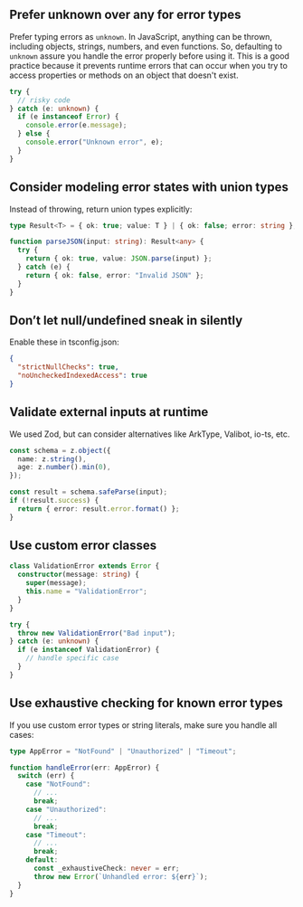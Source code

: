 ## Prefer unknown over any for error types

Prefer typing errors as `unknown`. In JavaScript, anything can be thrown, including objects, strings, numbers, and even functions. So, defaulting to `unknown` assure you handle the error properly before using it. This is a good practice because it prevents runtime errors that can occur when you try to access properties or methods on an object that doesn't exist.

```ts
try {
  // risky code
} catch (e: unknown) {
  if (e instanceof Error) {
    console.error(e.message);
  } else {
    console.error("Unknown error", e);
  }
}
```

## Consider modeling error states with union types

Instead of throwing, return union types explicitly:

```ts
type Result<T> = { ok: true; value: T } | { ok: false; error: string };

function parseJSON(input: string): Result<any> {
  try {
    return { ok: true, value: JSON.parse(input) };
  } catch (e) {
    return { ok: false, error: "Invalid JSON" };
  }
}
```

## Don’t let null/undefined sneak in silently

Enable these in tsconfig.json:

```json
{
  "strictNullChecks": true,
  "noUncheckedIndexedAccess": true
}
```

## Validate external inputs at runtime

We used Zod, but can consider alternatives like ArkType, Valibot, io-ts, etc.

```ts
const schema = z.object({
  name: z.string(),
  age: z.number().min(0),
});

const result = schema.safeParse(input);
if (!result.success) {
  return { error: result.error.format() };
}
```

## Use custom error classes

```ts
class ValidationError extends Error {
  constructor(message: string) {
    super(message);
    this.name = "ValidationError";
  }
}

try {
  throw new ValidationError("Bad input");
} catch (e: unknown) {
  if (e instanceof ValidationError) {
    // handle specific case
  }
}
```

## Use exhaustive checking for known error types

If you use custom error types or string literals, make sure you handle all cases:

```ts
type AppError = "NotFound" | "Unauthorized" | "Timeout";

function handleError(err: AppError) {
  switch (err) {
    case "NotFound":
      // ...
      break;
    case "Unauthorized":
      // ...
      break;
    case "Timeout":
      // ...
      break;
    default:
      const _exhaustiveCheck: never = err;
      throw new Error(`Unhandled error: ${err}`);
  }
}
```
